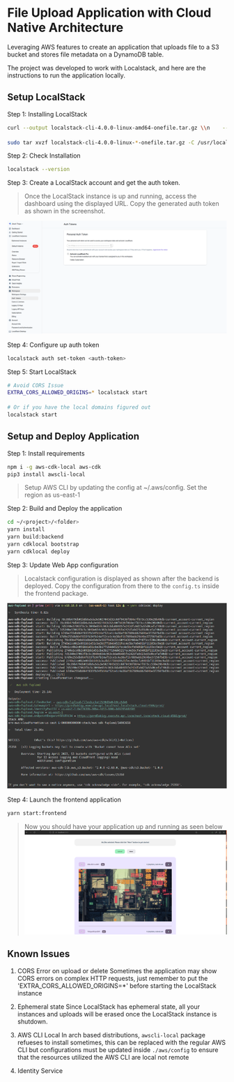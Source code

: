 # File Upload Application with Cloud Native Architecture

Leveraging AWS features to create an application that uploads file to a S3 bucket and stores file metadata on a DynamoDB table.

The project was developed to work with Localstack, and here are the instructions to run the application locally.

## Setup LocalStack

Step 1: Installing LocalStack
```bash
curl --output localstack-cli-4.0.0-linux-amd64-onefile.tar.gz \\n    --location https://github.com/localstack/localstack-cli/releases/download/v4.0.0/localstack-cli-4.0.0-linux-amd64-onefile.tar.gz

sudo tar xvzf localstack-cli-4.0.0-linux-*-onefile.tar.gz -C /usr/local/bin
```

Step 2: Check Installation
```bash
localstack --version
```

Step 3: Create a LocalStack account and get the auth token.

> Once the LocalStack instance is up and running, access the dashboard using the displayed URL. Copy the generated auth token as shown in the screenshot.

![Dashboard](screenshots/license.png)

Step 4: Configure up auth token
```bash
localstack auth set-token <auth-token>
```

Step 5: Start LocalStack
```bash
# Avoid CORS Issue
EXTRA_CORS_ALLOWED_ORIGINS=* localstack start

# Or if you have the local domains figured out
localstack start
```

## Setup and Deploy Application

Step 1: Install requirements
```bash
npm i -g aws-cdk-local aws-cdk
pip3 install awscli-local
```

> Setup AWS CLI by updating the config at ~/.aws/config. Set the region as us-east-1

Step 2: Build and Deploy the application
```bash
cd ~/<project>/<folder>
yarn install
yarn build:backend
yarn cdklocal bootstrap
yarn cdklocal deploy
```

Step 3: Update Web App configuration
> Localstack configuration is displayed as shown after the backend is deployed. Copy the configuration from there to the `config.ts` inside the frontend package.

![Configuration](screenshots/config-generated.png)


Step 4: Launch the frontend application
```bash
yarn start:frontend
```

> Now you should have your application up and running as seen below
![App Screenshot](screenshots/app.png)

## Known Issues

1. CORS Error on upload or delete
Sometimes the application may show CORS errors on complex HTTP requests, just remember to put the 'EXTRA_CORS_ALLOWED_ORIGINS=*' before starting the LocalStack instance

2. Ephemeral state
Since LocalStack has ephemeral state, all your instances and uploads will be erased once the LocalStack instance is shutdown.

3. AWS CLI Local
In arch based distributions, `awscli-local` package refueses to install sometimes, this can be replaced with the regular AWS CLI but configurations must be updated inside `./aws/config` to ensure that the resources utilized the AWS CLI are local not remote

4. Identity Service
